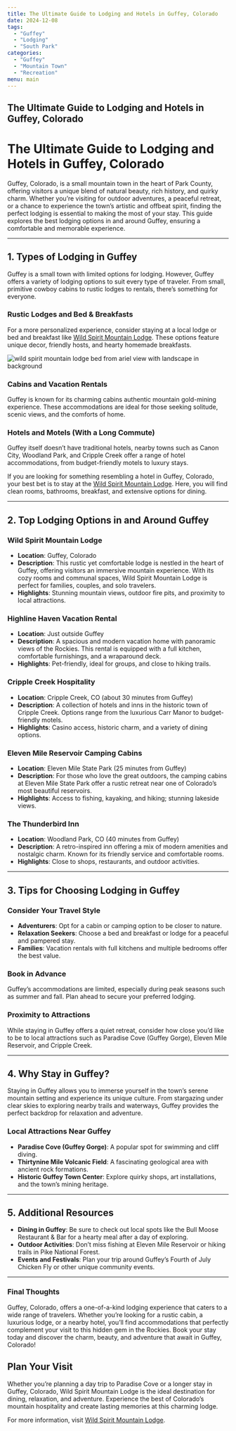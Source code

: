 ```yaml
---
title: The Ultimate Guide to Lodging and Hotels in Guffey, Colorado
date: 2024-12-08
tags:
  - "Guffey"
  - "Lodging"
  - "South Park"
categories:
  - "Guffey"
  - "Mountain Town"
  - "Recreation"
menu: main
---
```


## The Ultimate Guide to Lodging and Hotels in Guffey, Colorado

# The Ultimate Guide to Lodging and Hotels in Guffey, Colorado

Guffey, Colorado, is a small mountain town in the heart of Park County, offering visitors a unique blend of natural beauty, rich history, and quirky charm. Whether you’re visiting for outdoor adventures, a peaceful retreat, or a chance to experience the town’s artistic and offbeat spirit, finding the perfect lodging is essential to making the most of your stay. This guide explores the best lodging options in and around Guffey, ensuring a comfortable and memorable experience.

---

## **1. Types of Lodging in Guffey**

Guffey is a small town with limited options for lodging. However, Guffey offers a variety of lodging options to suit every type of traveler. From small, primitive cowboy cabins to rustic lodges to rentals, there’s something for everyone.

### **Rustic Lodges and Bed & Breakfasts**
For a more personalized experience, consider staying at a local lodge or bed and breakfast like [Wild Spirit Mountain Lodge](https://www.wildspiritmountainlodge.com/lodging-guestrooms). These options feature unique decor, friendly hosts, and hearty homemade breakfasts.

![wild spirit mountain lodge bed from ariel view with landscape in background]("img/wild_spirit_lodge_air.JPG")

### **Cabins and Vacation Rentals**
Guffey is known for its charming cabins authentic mountain gold-mining experience. These accommodations are ideal for those seeking solitude, scenic views, and the comforts of home.

### **Hotels and Motels (With a Long Commute)**
Guffey itself doesn’t have traditional hotels, nearby towns such as Canon City, Woodland Park, and Cripple Creek offer a range of hotel accommodations, from budget-friendly motels to luxury stays.

If you are looking for something resembling a hotel in Guffey, Colorado, your best bet is to stay at the [Wild Spirit Mountain Lodge](https://www.wildspiritmountainlodge.com/lodging-guestrooms). Here, you will find clean rooms, bathrooms, breakfast, and extensive options for dining.

---

## **2. Top Lodging Options in and Around Guffey**

### **Wild Spirit Mountain Lodge**
- **Location**: Guffey, Colorado
- **Description**: This rustic yet comfortable lodge is nestled in the heart of Guffey, offering visitors an immersive mountain experience. With its cozy rooms and communal spaces, Wild Spirit Mountain Lodge is perfect for families, couples, and solo travelers.
- **Highlights**: Stunning mountain views, outdoor fire pits, and proximity to local attractions.

### **Highline Haven Vacation Rental**
- **Location**: Just outside Guffey
- **Description**: A spacious and modern vacation home with panoramic views of the Rockies. This rental is equipped with a full kitchen, comfortable furnishings, and a wraparound deck.
- **Highlights**: Pet-friendly, ideal for groups, and close to hiking trails.

### **Cripple Creek Hospitality**
- **Location**: Cripple Creek, CO (about 30 minutes from Guffey)
- **Description**: A collection of hotels and inns in the historic town of Cripple Creek. Options range from the luxurious Carr Manor to budget-friendly motels.
- **Highlights**: Casino access, historic charm, and a variety of dining options.

### **Eleven Mile Reservoir Camping Cabins**
- **Location**: Eleven Mile State Park (25 minutes from Guffey)
- **Description**: For those who love the great outdoors, the camping cabins at Eleven Mile State Park offer a rustic retreat near one of Colorado’s most beautiful reservoirs.
- **Highlights**: Access to fishing, kayaking, and hiking; stunning lakeside views.

### **The Thunderbird Inn**
- **Location**: Woodland Park, CO (40 minutes from Guffey)
- **Description**: A retro-inspired inn offering a mix of modern amenities and nostalgic charm. Known for its friendly service and comfortable rooms.
- **Highlights**: Close to shops, restaurants, and outdoor activities.

---

## **3. Tips for Choosing Lodging in Guffey**

### **Consider Your Travel Style**
- **Adventurers**: Opt for a cabin or camping option to be closer to nature.
- **Relaxation Seekers**: Choose a bed and breakfast or lodge for a peaceful and pampered stay.
- **Families**: Vacation rentals with full kitchens and multiple bedrooms offer the best value.

### **Book in Advance**
Guffey’s accommodations are limited, especially during peak seasons such as summer and fall. Plan ahead to secure your preferred lodging.

### **Proximity to Attractions**
While staying in Guffey offers a quiet retreat, consider how close you’d like to be to local attractions such as Paradise Cove (Guffey Gorge), Eleven Mile Reservoir, and Cripple Creek.

---

## **4. Why Stay in Guffey?**

Staying in Guffey allows you to immerse yourself in the town’s serene mountain setting and experience its unique culture. From stargazing under clear skies to exploring nearby trails and waterways, Guffey provides the perfect backdrop for relaxation and adventure.

### **Local Attractions Near Guffey**
- **Paradise Cove (Guffey Gorge)**: A popular spot for swimming and cliff diving.
- **Thirtynine Mile Volcanic Field**: A fascinating geological area with ancient rock formations.
- **Historic Guffey Town Center**: Explore quirky shops, art installations, and the town’s mining heritage.

---

## **5. Additional Resources**

- **Dining in Guffey**: Be sure to check out local spots like the Bull Moose Restaurant & Bar for a hearty meal after a day of exploring.
- **Outdoor Activities**: Don’t miss fishing at Eleven Mile Reservoir or hiking trails in Pike National Forest.
- **Events and Festivals**: Plan your trip around Guffey’s Fourth of July Chicken Fly or other unique community events.

---

### **Final Thoughts**

Guffey, Colorado, offers a one-of-a-kind lodging experience that caters to a wide range of travelers. Whether you’re looking for a rustic cabin, a luxurious lodge, or a nearby hotel, you’ll find accommodations that perfectly complement your visit to this hidden gem in the Rockies. Book your stay today and discover the charm, beauty, and adventure that await in Guffey, Colorado!

## Plan Your Visit
Whether you’re planning a day trip to Paradise Cove or a longer stay in Guffey, Colorado, Wild Spirit Mountain Lodge is the ideal destination for dining, relaxation, and adventure. Experience the best of Colorado’s mountain hospitality and create lasting memories at this charming lodge.

For more information, visit [Wild Spirit Mountain Lodge](https://wildspiritmountainlodge.com).